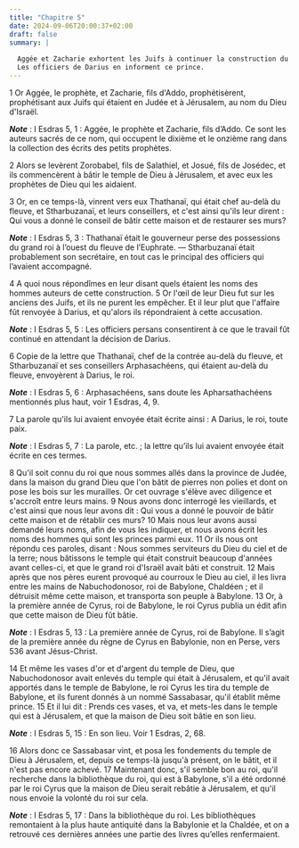 ```yaml
---
title: "Chapitre 5"
date: 2024-09-06T20:00:37+02:00
draft: false
summary: |
  
  Aggée et Zacharie exhortent les Juifs à continuer la construction du temple.
  Les officiers de Darius en informent ce prince.
---
```



1 Or Aggée, le prophète, et Zacharie, fils d'Addo, prophétisèrent, prophétisant aux Juifs qui étaient en Judée et à Jérusalem, au nom du Dieu d'Israël.

***Note*** :  I Esdras 5, 1 : Aggée, le prophète et Zacharie, fils d’Addo. Ce sont les auteurs sacrés de ce nom, qui occupent le dixième et le onzième rang dans la collection des écrits des petits prophètes.

2 Alors se levèrent Zorobabel, fils de Salathiel, et Josué, fils de Josédec, et ils commencèrent à bâtir le temple de Dieu à Jérusalem, et avec eux les prophètes de Dieu qui les aidaient.


3 Or, en ce temps-là, vinrent vers eux Thathanaï, qui était chef au-delà du fleuve, et Stharbuzanaï, et leurs conseillers, et c'est ainsi qu'ils leur dirent : Qui vous a donné le conseil de bâtir cette maison et de restaurer ses murs?

***Note*** :  I Esdras 5, 3 : Thathanaï était le gouverneur perse des possessions du grand roi à l’ouest du fleuve de l’Euphrate. ― Stharbuzanaï était probablement son secrétaire, en tout cas le principal des officiers qui l’avaient accompagné.

4 A quoi nous répondîmes en leur disant quels étaient les noms des hommes auteurs de cette construction. 5 Or l'œil de leur Dieu fut sur les anciens des Juifs, et ils ne purent les empêcher. Et il leur plut que l'affaire fût renvoyée à Darius, et qu'alors ils répondraient à cette accusation.

***Note*** :  I Esdras 5, 5 : Les officiers persans consentirent à ce que le travail fût continué en attendant la décision de Darius.


6 Copie de la lettre que Thathanaï, chef de la contrée au-delà du fleuve, et Stharbuzanaï et ses conseillers Arphasachéens, qui étaient au-delà du fleuve, envoyèrent à Darius, le roi.

***Note*** :  I Esdras 5, 6 : Arphasachéens, sans doute les Apharsathachéens mentionnés plus haut, voir 1 Esdras, 4, 9.

7 La parole qu'ils lui avaient envoyée était écrite ainsi : A Darius, le roi, toute paix.

***Note*** :  I Esdras 5, 7 : La parole, etc. ; la lettre qu’ils lui avaient envoyée était écrite en ces termes.


8 Qu'il soit connu du roi que nous sommes allés dans la province de Judée, dans la maison du grand Dieu que l'on bâtit de pierres non polies et dont on pose les bois sur les murailles. Or cet ouvrage s'élève avec diligence et s'accroît entre leurs mains. 9 Nous avons donc interrogé les vieillards, et c'est ainsi que nous leur avons dit : Qui vous a donné le pouvoir de bâtir cette maison et de rétablir ces murs? 10 Mais nous leur avons aussi demandé leurs noms, afin de vous les indiquer, et nous avons écrit les noms des hommes qui sont les princes parmi eux. 11 Or ils nous ont répondu ces paroles, disant : Nous sommes serviteurs du Dieu du ciel et de la terre; nous bâtissons le temple qui était construit beaucoup d'années avant celles-ci, et que le grand roi d'Israël avait bâti et construit. 12 Mais après que nos pères eurent provoqué au courroux le Dieu au ciel, il les livra entre les mains de Nabuchodonosor, roi de Babylone, Chaldéen ; et il détruisit même cette maison, et transporta son peuple à Babylone. 13
Or, à la première année de Cyrus, roi de Babylone, le roi Cyrus publia un édit afin que cette maison de Dieu fût bâtie.

***Note*** :  I Esdras 5, 13 : La première année de Cyrus, roi de Babylone. Il s’agit de la première année du règne de Cyrus en Babylonie, non en Perse, vers 536 avant Jésus-Christ.

14 Et même les vases d'or et d'argent du temple de Dieu, que Nabuchodonosor avait enlevés du temple qui était à Jérusalem, et qu'il avait apportés dans le temple de Babylone, le roi Cyrus les tira du temple de Babylone, et ils furent donnés à un nommé Sassabasar, qu'il établit même prince. 15 Et il lui dit : Prends ces vases, et va, et mets-les dans le temple qui est à Jérusalem, et que la maison de Dieu soit bâtie en son lieu.

***Note*** :  I Esdras 5, 15 : En son lieu. Voir 1 Esdras, 2, 68.

16 Alors donc ce Sassabasar vint, et posa les fondements du temple de Dieu à Jérusalem, et, depuis ce temps-là jusqu'à présent, on le bâtit, et il n'est pas encore achevé. 17 Maintenant donc, s'il semble bon au roi, qu'il recherche dans la bibliothèque du roi, qui est à Babylone, s'il a été ordonné par le roi Cyrus que la maison de Dieu serait rebâtie à Jérusalem, et qu'il nous envoie la volonté du roi sur cela.

***Note*** :  I Esdras 5, 17 : Dans la bibliothèque du roi. Les bibliothèques remontaient à la plus haute antiquité dans la Babylonie et la Chaldée, et on a retrouvé ces dernières années une partie des livres qu’elles renfermaient.

